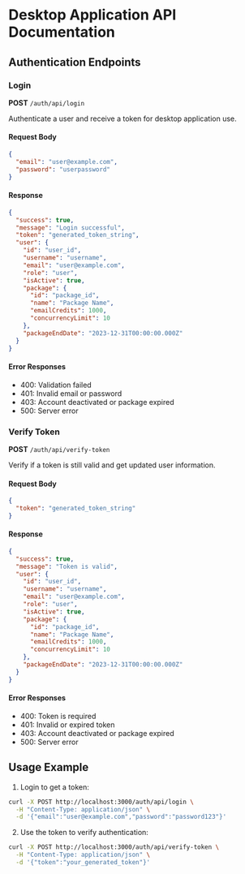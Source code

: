 # Desktop Application API Documentation

## Authentication Endpoints

### Login
**POST** `/auth/api/login`

Authenticate a user and receive a token for desktop application use.

#### Request Body
```json
{
  "email": "user@example.com",
  "password": "userpassword"
}
```

#### Response
```json
{
  "success": true,
  "message": "Login successful",
  "token": "generated_token_string",
  "user": {
    "id": "user_id",
    "username": "username",
    "email": "user@example.com",
    "role": "user",
    "isActive": true,
    "package": {
      "id": "package_id",
      "name": "Package Name",
      "emailCredits": 1000,
      "concurrencyLimit": 10
    },
    "packageEndDate": "2023-12-31T00:00:00.000Z"
  }
}
```

#### Error Responses
- 400: Validation failed
- 401: Invalid email or password
- 403: Account deactivated or package expired
- 500: Server error

### Verify Token
**POST** `/auth/api/verify-token`

Verify if a token is still valid and get updated user information.

#### Request Body
```json
{
  "token": "generated_token_string"
}
```

#### Response
```json
{
  "success": true,
  "message": "Token is valid",
  "user": {
    "id": "user_id",
    "username": "username",
    "email": "user@example.com",
    "role": "user",
    "isActive": true,
    "package": {
      "id": "package_id",
      "name": "Package Name",
      "emailCredits": 1000,
      "concurrencyLimit": 10
    },
    "packageEndDate": "2023-12-31T00:00:00.000Z"
  }
}
```

#### Error Responses
- 400: Token is required
- 401: Invalid or expired token
- 403: Account deactivated or package expired
- 500: Server error

## Usage Example

1. Login to get a token:
```bash
curl -X POST http://localhost:3000/auth/api/login \
  -H "Content-Type: application/json" \
  -d '{"email":"user@example.com","password":"password123"}'
```

2. Use the token to verify authentication:
```bash
curl -X POST http://localhost:3000/auth/api/verify-token \
  -H "Content-Type: application/json" \
  -d '{"token":"your_generated_token"}'
```